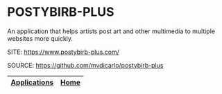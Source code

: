 # POSTYBIRB-PLUS

 An application that helps artists post art and other  multimedia to multiple websites more quickly.

 SITE: https://www.postybirb-plus.com/

 SOURCE: https://github.com/mvdicarlo/postybirb-plus

 | [Applications](https://portable-linux-apps.github.io/apps.html) | [Home](https://portable-linux-apps.github.io)
 | --- | --- |
